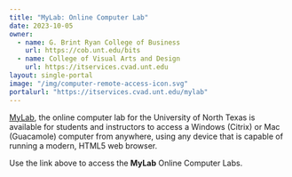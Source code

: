 ```yaml
---
title: "MyLab: Online Computer Lab"
date: 2023-10-05
owner:
  - name: G. Brint Ryan College of Business
    url: https://cob.unt.edu/bits
  - name: College of Visual Arts and Design
    url: https://itservices.cvad.unt.edu
layout: single-portal
image: "/img/computer-remote-access-icon.svg"
portalurl: "https://itservices.cvad.unt.edu/mylab"
---
```

[MyLab](https://mylab.unt.edu 'MyLab'), the online computer lab for the University of North Texas is available for students and instructors to access a Windows (Citrix) or Mac (Guacamole) computer from anywhere, using any device that is capable of running a modern, HTML5 web browser. 

Use the link above to access the **MyLab** Online Computer Labs.
